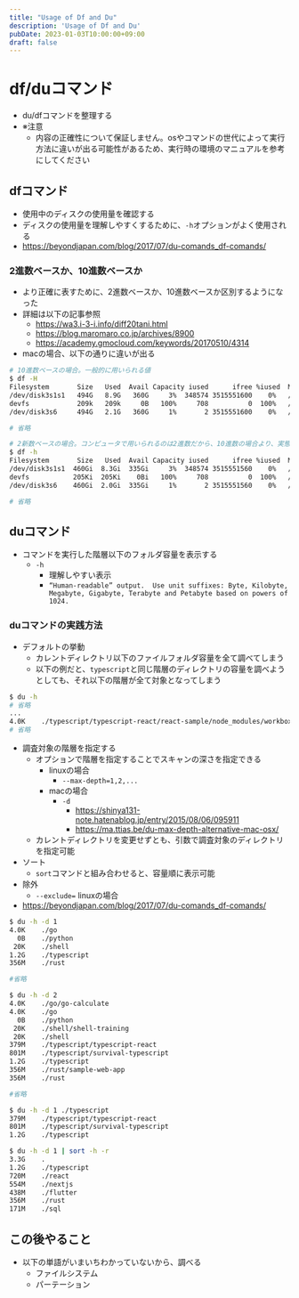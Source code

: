 ```yaml
---
title: "Usage of Df and Du"
description: 'Usage of Df and Du'
pubDate: 2023-01-03T10:00:00+09:00
draft: false
---
```



# df/duコマンド
- du/dfコマンドを整理する
- ※注意
    - 内容の正確性について保証しません。osやコマンドの世代によって実行方法に違いが出る可能性があるため、実行時の環境のマニュアルを参考にしてください
## dfコマンド
- 使用中のディスクの使用量を確認する
- ディスクの使用量を理解しやすくするために、`-h`オプションがよく使用される
- https://beyondjapan.com/blog/2017/07/du-comands_df-comands/
### 2進数ベースか、10進数ベースか
- より正確に表すために、2進数ベースか、10進数ベースか区別するようになった
- 詳細は以下の記事参照
    - https://wa3.i-3-i.info/diff20tani.html
    - https://blog.maromaro.co.jp/archives/8900
    - https://academy.gmocloud.com/keywords/20170510/4314
- macの場合、以下の通りに違いが出る

```bash
# 10進数ベースの場合。一般的に用いられる値
$ df -H
Filesystem       Size   Used  Avail Capacity iused      ifree %iused  Mounted on
/dev/disk3s1s1   494G   8.9G   360G     3%  348574 3515551600    0%   /
devfs            209k   209k     0B   100%     708          0  100%   /dev
/dev/disk3s6     494G   2.1G   360G     1%       2 3515551600    0%   /System/Volumes/VM

# 省略

# 2新数ベースの場合。コンピュータで用いられるのは2進数だから、10進数の場合より、実態としての値に近い
$ df -h
Filesystem       Size   Used  Avail Capacity iused      ifree %iused  Mounted on
/dev/disk3s1s1  460Gi  8.3Gi  335Gi     3%  348574 3515551560    0%   /
devfs           205Ki  205Ki    0Bi   100%     708          0  100%   /dev
/dev/disk3s6    460Gi  2.0Gi  335Gi     1%       2 3515551560    0%   /System/Volumes/VM

# 省略

```

## duコマンド

- コマンドを実行した階層以下のフォルダ容量を表示する
	- `-h`
		- 理解しやすい表示
		- `“Human-readable” output.  Use unit suffixes: Byte, Kilobyte, Megabyte, Gigabyte, Terabyte and Petabyte based on powers of 1024.`
### duコマンドの実践方法

  - デフォルトの挙動
	  - カレントディレクトリ以下のファイルフォルダ容量を全て調べてしまう
	  - 以下の例だと、`typescript`と同じ階層のディレクトリの容量を調べようとしても、それ以下の階層が全て対象となってしまう

```bash
$ du -h
# 省略
...
4.0K	./typescript/typescript-react/react-sample/node_modules/workbox-build/node_modules/....
# 省略

```

- 調査対象の階層を指定する
    - オプションで階層を指定することでスキャンの深さを指定できる
        - linuxの場合
            - `--max-depth=1,2,...`
        - macの場合
            - `-d`
              - https://shinya131-note.hatenablog.jp/entry/2015/08/06/095911
              - https://ma.ttias.be/du-max-depth-alternative-mac-osx/
    - カレントディレクトリを変更せずとも、引数で調査対象のディレクトリを指定可能
- ソート
    - `sort`コマンドと組み合わせると、容量順に表示可能
- 除外
    - `--exclude=` linuxの場合
- https://beyondjapan.com/blog/2017/07/du-comands_df-comands/

```bash
$ du -h -d 1
4.0K	./go
  0B	./python
 20K	./shell
1.2G	./typescript
356M	./rust

#省略

$ du -h -d 2
4.0K	./go/go-calculate
4.0K	./go
  0B	./python
 20K	./shell/shell-training
 20K	./shell
379M	./typescript/typescript-react
801M	./typescript/survival-typescript
1.2G	./typescript
356M	./rust/sample-web-app
356M	./rust

#省略

$ du -h -d 1 ./typescript
379M	./typescript/typescript-react
801M	./typescript/survival-typescript
1.2G	./typescript

$ du -h -d 1 | sort -h -r
3.3G	.
1.2G	./typescript
720M	./react
554M	./nextjs
438M	./flutter
356M	./rust
171M	./sql
```

## この後やること
- 以下の単語がいまいちわかっていないから、調べる
    - ファイルシステム
    - パーテーション

